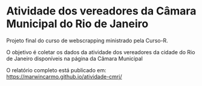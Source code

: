 # Atividade dos vereadores da Câmara Municipal do Rio de Janeiro

Projeto final do curso de webscrapping ministrado pela Curso-R. 

O objetivo é coletar os dados da atividade dos vereadores da cidade do Rio de Janeiro disponíveis na página da Câmara Municipal

O relatório completo está publicado em: https://marwincarmo.github.io/atividade-cmrj/
